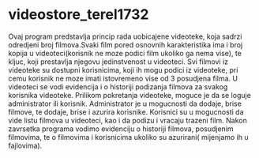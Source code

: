 # videostore_terel1732
Ovaj program predstavlja princip rada uobicajene videoteke, koja sadrzi odredjeni broj filmova.Svaki film pored osnovnih karakteristika ima i broj kopija u videoteci(korisnik ne moze podici film ukoliko ga nema vise), te kljuc, koji prestavlja njegovu jedinstvenost u videoteci.
Svi filmovi iz videoteke su dostupni korisnicima, koji ih mogu podici iz videoteke, pri cemu korisnik ne moze imati 
istovremeno vise od 3 posudjena filma. U videoteci se vodi evidencija i o historiji podizanja filmova za svakog korisnika videoteke.
Prilikom pokretanja videoteke, moguce je da se loguje administrator ili korisnik.
Administrator je u mogucnosti da dodaje, brise filmove, te dodaje, brise i azurira korisnike.
Korisnici su u mogucnosti da vide listu filmova u videoteci, kao i da podizu i vracaju trazeni film.
Nakon zavrsetka programa vodimo evidenciju o historiji filmova, posudjenim filmovima, te o filmovima i korisnicima ukoliko su azurirani( mijenjamo ih u fajlovima).
